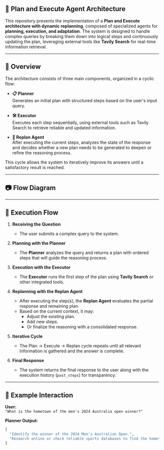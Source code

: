 ## 🧠 Plan and Execute Agent Architecture

This repository presents the implementation of a **Plan and Execute architecture with dynamic replanning**, composed of specialized agents for **planning, execution, and adaptation**. The system is designed to handle complex queries by breaking them down into logical steps and continuously updating the plan, leveraging external tools like **Tavily Search** for real-time information retrieval.

---

## 📌 Overview

The architecture consists of three main components, organized in a cyclic flow:

- **📋 Planner**  
  Generates an initial plan with structured steps based on the user's input query.

- **🛠️ Executor**  
  Executes each step sequentially, using external tools such as Tavily Search to retrieve reliable and updated information.

- **🔄 Replan Agent**  
  After executing the current steps, analyzes the state of the response and decides whether a new plan needs to be generated to deepen or refine the reasoning process.

This cycle allows the system to iteratively improve its answers until a satisfactory result is reached.

---

## 📷 Flow Diagram

---

## 🔁 Execution Flow

1. **Receiving the Question**
   - The user submits a complex query to the system.

2. **Planning with the Planner**
   - The **Planner** analyzes the query and returns a plan with ordered steps that will guide the reasoning process.

3. **Execution with the Executor**
   - The **Executor** runs the first step of the plan using **Tavily Search** or other integrated tools.

4. **Replanning with the Replan Agent**
   - After executing the step(s), the **Replan Agent** evaluates the partial response and remaining plan.
   - Based on the current context, it may:
     - Adjust the existing plan.
     - Add new steps.
     - Or finalize the reasoning with a consolidated response.

5. **Iterative Cycle**
   - The Plan → Execute → Replan cycle repeats until all relevant information is gathered and the answer is complete.

6. **Final Response**
   - The system returns the final response to the user along with the execution history (`past_steps`) for transparency.

---

## 💬 Example Interaction

**User:**  
`"What is the hometown of the men's 2024 Australia open winner?"`

**Planner Output:**  
```python
[
  "Identify the winner of the 2024 Men's Australian Open.",
  "Research online or check reliable sports databases to find the hometown of the identified winner."
]
